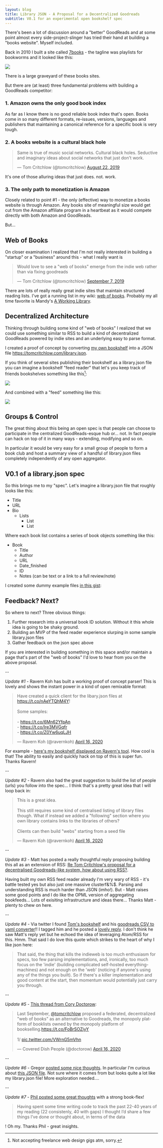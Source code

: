 ```yaml
---
layout: blog
title: Library JSON - A Proposal for a Decentralized Goodreads
subtitle: V0.1 for an experimental open bookshelf spec
---
```


There's been a lot of discussion around a "better" GoodReads and at some point almost every side-project-slinger has tried their hand at building a "books website". Myself included.

Back in 2010 I built a site called [7books](https://tomcritchlow.com/projects/7books/) - the tagline was playlists for bookworms and it looked like this:

![](/images/projects/7books.png)

There is a large graveyard of these books sites.

But there are (at least) three fundamental problems with building a GoodReads competitor:

### 1. Amazon owns the only good book index

As far as I know there is no good reliable book index that's open. Books come in so many different formats, re-issues, versions, languages and publishers that maintaining a canonical reference for a specific book is very tough.

### 2. A books website is a cultural black hole

<blockquote class="twitter-tweet"><p lang="en" dir="ltr">Same is true of music social networks. Cultural black holes. Seductive and imaginary ideas about social networks that just don&#39;t work.</p>&mdash; Tom Critchlow (@tomcritchlow) <a href="https://twitter.com/tomcritchlow/status/1164386179187433472?ref_src=twsrc%5Etfw">August 22, 2019</a></blockquote> <script async src="https://platform.twitter.com/widgets.js" charset="utf-8"></script>

It's one of those alluring ideas that just does. not. work.

### 3. The only path to monetization is Amazon

Closely related to point #1 - the only (effective) way to monetize a books website is through Amazon. Any books site of meaningful size would get cut from the Amazon affiliate program in a heartbeat as it would compete directly with both Amazon and GoodReads.

But...

## Web of Books

On closer examination I realized that I'm not really interested in building a "startup" or a "business" around this - what I really want is 

<blockquote class="twitter-tweet" data-conversation="none"><p lang="en" dir="ltr">Would love to see a &quot;web of books&quot; emerge from the indie web rather than via fixing goodreads</p>&mdash; Tom Critchlow (@tomcritchlow) <a href="https://twitter.com/tomcritchlow/status/1170340177702785024?ref_src=twsrc%5Etfw">September 7, 2019</a></blockquote> <script async src="https://platform.twitter.com/widgets.js" charset="utf-8"></script>

There are lots of really really great indie sites that maintain structured reading lists. I've got a running list in my wiki: [web of books](https://tomcritchlow.com/wiki/books/bookshelves/). Probably my all time favorite is Mandy's [A Working Library](https://aworkinglibrary.com/).

## Decentralized Architecture

Thinking through building some kind of "web of books" I realized that we could use something similar to RSS to build a kind of decentralized GoodReads powered by indie sites and an underlying easy to parse format.

I created a proof of concept by converting [my own bookshelf](https://tomcritchlow.com/wiki/books/books-read/) into a JSON file <https://tomcritchlow.com/library.json>.

If you think of several sites publishing their bookshelf as a library.json file you can imagine a bookshelf "feed reader" that let's you keep track of friends bookshelves something like this[^loldesign]:

[^loldesign]: Not accepting freelance web design gigs atm, sorry.

![](/images/library-json.png)

And combined with a "feed" something like this:

![](/images/library-json-feed.png)

## Groups & Control

The great thing about this being an open spec is that people can choose to participate in the centralized GoodReads-esque hub or... not. In fact people can hack on top of it in many ways - extending, modifying and so on.

In particular it would be very easy for a small group of people to form a book club and host a summary view of a handful of library.json files completely independently of any open aggregator.

## V0.1 of a library.json spec

So this brings me to my "spec". Let's imagine a library.json file that roughly looks like this:

- Title
- URL
- Bio
    - Lists
        - List
        - List

Where each book list contains a series of book objects something like this:

- Book
    - Title
    - Author
    - URL
    - Date_finished
    - ID
    - Notes (can be text or a link to a full review/note)

I created some dummy example files [in this gist](https://gist.github.com/tomcritchlow/a4a9c8064a97a997fbbad4c338748173):

<script src="https://gist.github.com/tomcritchlow/a4a9c8064a97a997fbbad4c338748173.js"></script>

## Feedback? Next?

So where to next? Three obvious things:

1. Further research into a universal book ID solution. Without it this whole idea is going to be shaky ground.
2. Building an MVP of the feed reader experience slurping in some sample library.json files
3. Gather feedback on the json spec above

If you are interested in building something in this space and/or maintain a page that's part of the "web of books" I'd love to hear from you on the above proposal.

--

*Update #1* - Ravern Koh has built a working proof of concept parser! This is lovely and shows the instant power in a kind of open remixable format:

<blockquote class="twitter-tweet" data-conversation="none"><p lang="en" dir="ltr">Have created a quick client for the libary.json files at <a href="https://t.co/nAeYTQhM4Y">https://t.co/nAeYTQhM4Y</a>!<br><br>Some samples:<br><br>- <a href="https://t.co/6Mn62YfpAn">https://t.co/6Mn62YfpAn</a><br>- <a href="https://t.co/Ire3MVGqfr">https://t.co/Ire3MVGqfr</a><br>- <a href="https://t.co/Z0Yw6uqLJH">https://t.co/Z0Yw6uqLJH</a></p>&mdash; Ravern Koh (@ravernkoh) <a href="https://twitter.com/ravernkoh/status/1250755193798397952?ref_src=twsrc%5Etfw">April 16, 2020</a></blockquote> <script async src="https://platform.twitter.com/widgets.js" charset="utf-8"></script>

For example - [here's my bookshelf displayed on Ravern's tool](https://bookshelves.ravern.co/shelf?url=https://tomcritchlow.com/library.json). How cool is that! The ability to easily and quickly hack on top of this is super fun. Thanks Ravern!

--

*Update #2* - Ravern also had the great suggestion to build the list of people (urls) you follow into the spec... I think that's a pretty great idea that I will loop back in:

<blockquote class="twitter-tweet" data-conversation="none"><p lang="en" dir="ltr">This is a great idea.<br><br>This still requires some kind of centralised listing of library files though. What if instead we added a &quot;following&quot; section where you own library contains links to the libraries of others?<br><br>Clients can then build &quot;webs&quot; starting from a seed file</p>&mdash; Ravern Koh (@ravernkoh) <a href="https://twitter.com/ravernkoh/status/1250654173701369856?ref_src=twsrc%5Etfw">April 16, 2020</a></blockquote> <script async src="https://platform.twitter.com/widgets.js" charset="utf-8"></script>

--

*Update #3* - Matt has posted a really thoughtful reply proposing building this all as an extension of RSS: [Re Tom Critchlow's proposal for a decentralised Goodreads-like system, how about using RSS?](http://interconnected.org/home/2020/04/16/rss_for_books).

Having built my own RSS feed reader already I'm very wary of RSS - it's battle tested yes but also just one massive clusterf&%$. Parsing and understanding RSS is much harder than JSON (imho!). But - Matt raises some good points and I do like the OPML version of aggregating bookfeeds... Lots of exisiting infrastructure and ideas there... Thanks Matt - plenty to chew on here.

--

*Update #4* - Via twitter I found [Tom's bookshelf](https://macwright.org/reading/) and his [goodreads CSV to yaml converter](https://macwright.org/2017/12/11/indieweb-reading.html)!! I tagged him and he posted a [lovely reply](https://gist.github.com/tmcw/f88e31265363569ffcdcb709148fc8e8). I don't think he saw Matt's reply yet but he echoed the idea of leveraging Atom/RSS for this. Hmm. That said I do love this quote which strikes to the heart of why I like json here:

>That said, the thing that kills the indieweb is too much enthusiasm for specs, too few parsing implementations, and, ironically, too much focus on the 'indie' (building complicated self-hosted everything-machines) and not enough on the 'web' (noticing if anyone's using any of the things you built). So if there's a killer implementation and good content at the start, then momentum would potentially just carry you through.

--

*Update #5* - [This thread from Cory Doctorow](https://twitter.com/doctorow/status/1250830877615026177):

<blockquote class="twitter-tweet"><p lang="en" dir="ltr">Last September, <a href="https://twitter.com/tomcritchlow?ref_src=twsrc%5Etfw">@tomcritchlow</a> proposed a federated, decentralized &quot;web of books&quot; as an alternative to Goodreads, the monopoly platform of booklists owned by the monopoly platform of bookselling.<a href="https://t.co/FoBrSOZiyY">https://t.co/FoBrSOZiyY</a><br><br>1/ <a href="https://t.co/VWrnG5mVhn">pic.twitter.com/VWrnG5mVhn</a></p>&mdash; Covered Dish People (@doctorow) <a href="https://twitter.com/doctorow/status/1250830877615026177?ref_src=twsrc%5Etfw">April 16, 2020</a></blockquote> <script async src="https://platform.twitter.com/widgets.js" charset="utf-8"></script>

--

*Update #6* - Gregor [posted some nice thoughts](https://gregorlove.com/2020/04/a-lot-of-interesting-ideas/). In particular I'm curious about [this JSON file](https://php.microformats.io/?url=https%3A%2F%2Fgregorlove.com%2Fchannels%2Freading%2F). Not sure where it comes from but looks quite a lot like my library.json file! More exploration needed....

--

*Update #7* - [Phil posted some great thoughts](https://www.gyford.com/phil/writing/2020/04/27/tracking-reading/) with a strong book-flex!

>Having spent some time writing code to track the past 22-40 years of my reading (22 consistenly, 40 with gaps) I thought I’d share a few things I’ve done or thought about, in terms of the data

! Oh my. Thanks Phil - great insights.
